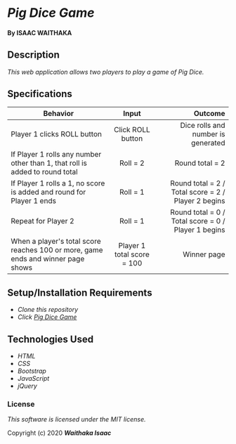 # _Pig Dice Game_

#### By ISAAC WAITHAKA

## Description

_This web application allows two players to play a game of Pig Dice._

## Specifications
| Behavior        | Input           | Outcome  |
| ------------- |:-------------:| -----:|
| Player 1 clicks ROLL button | Click ROLL button | Dice rolls and number is generated
| If Player 1 rolls any number other than 1, that roll is added to round total | Roll = 2 | Round total = 2 |
| If Player 1 rolls a 1, no score is added and round for Player 1 ends | Roll = 1 | Round total = 2 / Total score = 2 / Player 2 begins |
| Repeat for Player 2 | Roll = 1 | Round total = 0 / Total score = 0 / Player 1 begins |
| When a player's total score reaches 100 or more, game ends and winner page shows | Player 1 total score = 100 | Winner page |


## Setup/Installation Requirements

* _Clone this repository_
* _Click [Pig Dice Game](https://Isaac-waithaka.github.io/Pig-Dice)_


## Technologies Used

* _HTML_
* _CSS_
* _Bootstrap_
* _JavaScript_
* _jQuery_

### License

*This software is licensed under the MIT license.*

Copyright (c) 2020 **_Waithaka Isaac_**

